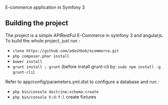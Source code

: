 E-commerce application in Symfony 3

## Building the project

The project is a simple APIRestFul E-Commerce in symfony 3 and angularjs. To build the whole project, just run :
 - `clone https://github.com/adashbob/ecommerce.git`
 - `php composer.phar install`
 - `bower install`
 - `grunt install ; grunt` (before install grunt-cli by: `sudo npm install -g grunt-cli`)
 
Refer to app/config/parameters.yml.dist to configure a database and run : 
- `php bin/console doctrine:schema:create`
- `php bin/console h:d:f:l` create fixtures

